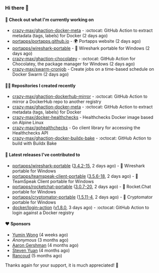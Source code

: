 ### Hi there 👋

#### 👷 Check out what I'm currently working on

- [crazy-max/ghaction-docker-meta](https://github.com/crazy-max/ghaction-docker-meta) - :octocat: GitHub Action to extract metadata (tags, labels) for Docker (2 days ago)
- [portapps/portapps.github.io](https://github.com/portapps/portapps.github.io) - 🌍 Portapps website (2 days ago)
- [portapps/wireshark-portable](https://github.com/portapps/wireshark-portable) - 🚀 Wireshark portable for Windows (2 days ago)
- [crazy-max/ghaction-chocolatey](https://github.com/crazy-max/ghaction-chocolatey) - :octocat: GitHub Action for Chocolatey, the package manager for Windows (2 days ago)
- [crazy-max/swarm-cronjob](https://github.com/crazy-max/swarm-cronjob) - Create jobs on a time-based schedule on Docker Swarm (2 days ago)

#### 👨‍💻 Repositories I created recently

- [crazy-max/ghaction-dockerhub-mirror](https://github.com/crazy-max/ghaction-dockerhub-mirror) - :octocat: GitHub Action to mirror a DockerHub repo to another registry
- [crazy-max/ghaction-docker-meta](https://github.com/crazy-max/ghaction-docker-meta) - :octocat: GitHub Action to extract metadata (tags, labels) for Docker
- [crazy-max/docker-healthchecks](https://github.com/crazy-max/docker-healthchecks) - Healthchecks Docker image based on Alpine Linux
- [crazy-max/gohealthchecks](https://github.com/crazy-max/gohealthchecks) - Go client library for accessing the Healthchecks API
- [crazy-max/ghaction-docker-buildx-bake](https://github.com/crazy-max/ghaction-docker-buildx-bake) - :octocat: GitHub Action to build with Buildx Bake

#### 🚀 Latest releases I've contributed to

- [portapps/wireshark-portable](https://github.com/portapps/wireshark-portable) ([3.4.2-15](https://github.com/portapps/wireshark-portable/releases/tag/3.4.2-15), 2 days ago) - 🚀 Wireshark portable for Windows
- [portapps/teamspeak-client-portable](https://github.com/portapps/teamspeak-client-portable) ([3.5.6-18](https://github.com/portapps/teamspeak-client-portable/releases/tag/3.5.6-18), 2 days ago) - 🚀 TeamSpeak Client portable for Windows 
- [portapps/rocketchat-portable](https://github.com/portapps/rocketchat-portable) ([3.0.7-20](https://github.com/portapps/rocketchat-portable/releases/tag/3.0.7-20), 2 days ago) - 🚀 Rocket.Chat portable for Windows 
- [portapps/cryptomator-portable](https://github.com/portapps/cryptomator-portable) ([1.5.11-4](https://github.com/portapps/cryptomator-portable/releases/tag/1.5.11-4), 2 days ago) - 🚀 Cryptomator portable for Windows
- [docker/login-action](https://github.com/docker/login-action) ([v1.8.0](https://github.com/docker/login-action/releases/tag/v1.8.0), 3 days ago) - :octocat: GitHub Action to login against a Docker registry

#### ❤️ Sponsors
- [Yumin Wong](https://github.com/itsbagpack) (4 weeks ago)
- _Anonymous_ (3 months ago)
- [Aaron Gershman](https://github.com/aegershman) (4 months ago)
- [Steven Yuan](https://github.com/syuan100) (4 months ago)
- [Rancoud](https://github.com/rancoud) (5 months ago)

Thanks again for your support, it is much appreciated! 🙏
